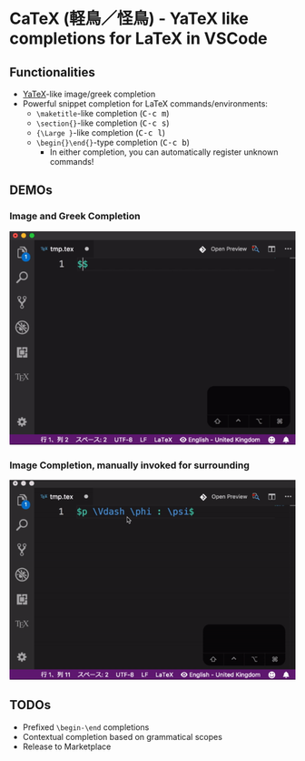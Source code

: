 # CaTeX (軽鳥／怪鳥) - YaTeX like completions for LaTeX in VSCode

## Functionalities

- [YaTeX]-like image/greek completion
- Powerful snippet completion for LaTeX commands/environments:
  - `\maketitle`-like completion (<kbd>C-c m</kbd>)
  - `\section{}`-like completion (<kbd>C-c s</kbd>)
  - `{\Large }`-like completion (<kbd>C-c l</kbd>)
  - `\begin{}\end{}`-type completion (<kbd>C-c b</kbd>)
    - In either completion, you can automatically register unknown commands!

[YaTeX]: https://yatex.org

## DEMOs

### Image and Greek Completion

![GIF Anime](images/image-and-greek.gif)

### Image Completion, manually invoked for surrounding

![GIF Anime](images/image-invoked.gif)

## TODOs

- Prefixed `\begin-\end` completions
- Contextual completion based on grammatical scopes
- Release to Marketplace

